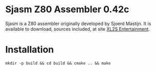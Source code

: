 Sjasm Z80 Assembler 0.42c
=========================
Sjasm is a Z80 assembler originally developed by Sjoerd Mastijn. It is available to download, sources included, at site [XL2S Entertainment](http://xl2s.tk/).

Installation
============
```
mkdir -p build && cd build && cmake .. && make
```
